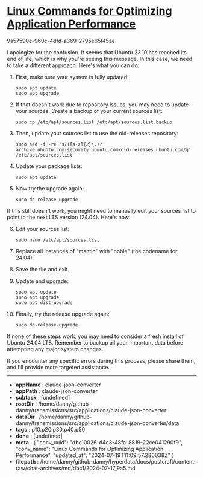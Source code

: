 # [Linux Commands for Optimizing Application Performance](https://claude.ai/chat/dbc10026-d4c3-48fa-8819-22ce041290f9)

9a57590c-960c-4dfd-a369-2795e65f45ae

 I apologize for the confusion. It seems that Ubuntu 23.10 has reached its end of life, which is why you're seeing this message. In this case, we need to take a different approach. Here's what you can do:

1. First, make sure your system is fully updated:

   ```
   sudo apt update
   sudo apt upgrade
   ```

2. If that doesn't work due to repository issues, you may need to update your sources. Create a backup of your current sources list:

   ```
   sudo cp /etc/apt/sources.list /etc/apt/sources.list.backup
   ```

3. Then, update your sources list to use the old-releases repository:

   ```
   sudo sed -i -re 's/([a-z]{2}\.)?archive.ubuntu.com|security.ubuntu.com/old-releases.ubuntu.com/g' /etc/apt/sources.list
   ```

4. Update your package lists:

   ```
   sudo apt update
   ```

5. Now try the upgrade again:

   ```
   sudo do-release-upgrade
   ```

If this still doesn't work, you might need to manually edit your sources list to point to the next LTS version (24.04). Here's how:

6. Edit your sources list:

   ```
   sudo nano /etc/apt/sources.list
   ```

7. Replace all instances of "mantic" with "noble" (the codename for 24.04).

8. Save the file and exit.

9. Update and upgrade:

   ```
   sudo apt update
   sudo apt upgrade
   sudo apt dist-upgrade
   ```

10. Finally, try the release upgrade again:

    ```
    sudo do-release-upgrade
    ```

If none of these steps work, you may need to consider a fresh install of Ubuntu 24.04 LTS. Remember to backup all your important data before attempting any major system changes.

If you encounter any specific errors during this process, please share them, and I'll provide more targeted assistance.

---

* **appName** : claude-json-converter
* **appPath** : claude-json-converter
* **subtask** : [undefined]
* **rootDir** : /home/danny/github-danny/transmissions/src/applications/claude-json-converter
* **dataDir** : /home/danny/github-danny/transmissions/src/applications/claude-json-converter/data
* **tags** : p10.p20.p30.p40.p50
* **done** : [undefined]
* **meta** : {
  "conv_uuid": "dbc10026-d4c3-48fa-8819-22ce041290f9",
  "conv_name": "Linux Commands for Optimizing Application Performance",
  "updated_at": "2024-07-19T11:09:57.280038Z"
}
* **filepath** : /home/danny/github-danny/hyperdata/docs/postcraft/content-raw/chat-archives/md/dbc1/2024-07-17_9a5.md